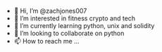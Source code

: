 - 👋 Hi, I’m @zachjones007
- 👀 I’m interested in fitness crypto and tech 
- 🌱 I’m currently learning python, unix and solidity 
- 💞️ I’m looking to collaborate on python
- 📫 How to reach me ...

<!---
zachjones007/zachjones007 is a ✨ special ✨ repository because its `README.md` (this file) appears on your GitHub profile.
You can click the Preview link to take a look at your changes.
--->
